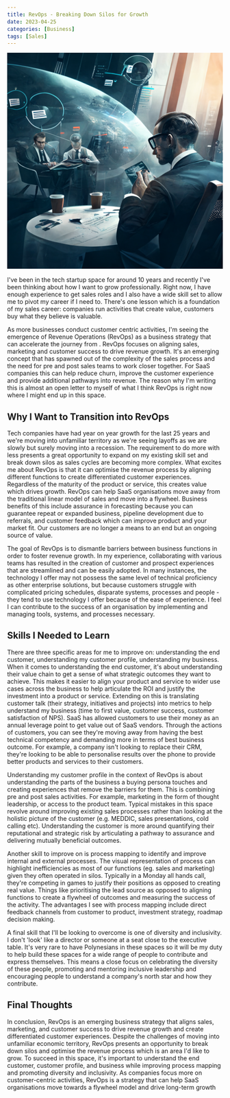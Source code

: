 ```yaml
---
title: RevOps - Breaking Down Silos for Growth
date: 2023-04-25
categories: [Business]
tags: [Sales]
---
```


![RevOps](/assets/img/revops.png)

I've been in the tech startup space for around 10 years and recently I've been thinking about how I want to grow professionally. Right now, I have enough experience to get sales roles and I also have a wide skill set to allow me to pivot my career if I need to. There's one lesson which is a foundation of my sales career: companies run activities that create value, customers buy what they believe is valuable.

As more businesses conduct customer centric activities, I'm seeing the emergence of Revenue Operations (RevOps) as a business strategy that can accelerate the journey from . RevOps focuses on aligning sales, marketing and customer success to drive revenue growth. It's an emerging concept that has spawned out of the complexity of the sales process and the need for pre and post sales teams to work closer together. For SaaS companies this can help reduce churn, improve the customer experience and provide additional pathways into revenue. The reason why I'm writing this is almost an open letter to myself of what I think RevOps is right now where I might end up in this space.

## Why I Want to Transition into RevOps

Tech companies have had year on year growth for the last 25 years and we're moving into unfamiliar territory as we're seeing layoffs as we are slowly but surely moving into a recession. The requirement to do more with less presents a great opportunity to expand on my existing skill set and break down silos as sales cycles are becoming more complex. What excites me about RevOps is that it can optimise the revenue process by aligning different functions to create differentiated customer experiences. Regardless of the maturity of the product or service, this creates value which drives growth. RevOps can help SaaS organisations move away from the traditional linear model of sales and move into a flywheel. Business benefits of this include assurance in forecasting because you can guarantee repeat or expanded business, pipeline development due to referrals, and customer feedback which can improve product and your market fit. Our customers are no longer a means to an end but an ongoing source of value.

The goal of RevOps is to dismantle barriers between business functions in order to foster revenue growth. In my experience, collaborating with various teams has resulted in the creation of customer and prospect experiences that are streamlined and can be easily adopted. In many instances, the technology I offer may not possess the same level of technical proficiency as other enterprise solutions, but because customers struggle with complicated pricing schedules, disparate systems, processes and people - they tend to use technology I offer because of the ease of experience. I feel I can contribute to the success of an organisation by implementing and managing tools, systems, and processes necessary.

## Skills I Needed to Learn

There are three specific areas for me to improve on: understanding the end customer, understanding my customer profile, understanding my business. When it comes to understanding the end customer, it's about understanding their value chain to get a sense of what strategic outcomes they want to achieve. This makes it easier to align your product and service to wider use cases across the business to help articulate the ROI and justify the investment into a product or service. Extending on this is translating customer talk (their strategy, initiatives and projects) into metrics to help understand my business (time to first value, customer success, customer satisfaction of NPS). SaaS has allowed customers to use their money as an annual leverage point to get value out of SaaS vendors. Through the actions of customers, you can see they're moving away from having the best technical competency and demanding more in terms of best business outcome. For example, a company isn't looking to replace their CRM, they're looking to be able to personalise results over the phone to provide better products and services to their customers.

Understanding my customer profile in the context of RevOps is about understanding the parts of the business a buying persona touches and creating experiences that remove the barriers for them. This is combining pre and post sales activities. For example, marketing in the form of thought leadership, or access to the product team. Typical mistakes in this space revolve around improving existing sales processes rather than looking at the holistic picture of the customer (e.g. MEDDIC, sales presentations, cold calling etc). Understanding the customer is more around quantifying their reputational and strategic risk by articulating a pathway to assurance and delivering mutually beneficial outcomes.

Another skill to improve on is process mapping to identify and improve internal and external processes. The visual representation of process can highlight inefficiencies as most of our functions (eg. sales and marketing) given they often operated in silos. Typically in a Monday all hands call, they're competing in games to justify their positions as opposed to creating real value. Things like prioritising the lead source as opposed to aligning functions to create a flywheel of outcomes and measuring the success of the activity. The advantages I see with process mapping include direct feedback channels from customer to product, investment strategy, roadmap decision making.

A final skill that I'll be looking to overcome is one of diversity and inclusivity. I don't 'look' like a director or someone at a seat close to the executive table. It's very rare to have Polynesians in these spaces so it will be my duty to help build these spaces for a wide range of people to contribute and express themselves. This means a close focus on celebrating the diversity of these people, promoting and mentoring inclusive leadership and encouraging people to understand a company's north star and how they contribute.

## Final Thoughts

In conclusion, RevOps is an emerging business strategy that aligns sales, marketing, and customer success to drive revenue growth and create differentiated customer experiences. Despite the challenges of moving into unfamiliar economic territory, RevOps presents an opportunity to break down silos and optimise the revenue process which is an area I'd like to grow. To succeed in this space, it's important to understand the end customer, customer profile, and business while improving process mapping and promoting diversity and inclusivity. As companies focus more on customer-centric activities, RevOps is a strategy that can help SaaS organisations move towards a flywheel model and drive long-term growth 